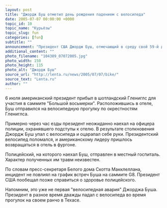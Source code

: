 ```yaml
---
layout: post
title: "Джордж Буш отметил день рождения падением с велосипеда"
date: 2005-07-07 00:00:00 +0000
topic_id: 10
topic_name: "Курьёзы"
topic_slug: fun
categories: [fun]
subtitle: ""
announcement: "Президент США Джордж Буш, отмечающий в среду свой 59-й день рождения, упал с велосипеда, столкнувшись с полицейским, сообщает Reuters."
additional_content: ""
photo_filename: "104309_07072005.jpg"
photo_width: 150
photo_height: 115
photo_alt: "Джордж Буш"
source_url: "http://lenta.ru/news/2005/07/07/bike/"
source_text: "Lenta.ru"
author: ""
---
```

6 июля американский президент прибыл в шотландский Глениглс для участия в саммите "Большой восьмерки". Расположившись в отеле, Буш отправился на велосипедную прогулку по окрестностям Глениглса.

Примерно через час езды президент неожиданно наехал на офицера полиции, охранявшего подступы к отелю. В результате столкновения Джордж Буш упал с велосипеда и оцарапал себе руки. Президентский велосипед поломался, и американскому лидеру пришлось возвращаться в отель в фургоне.

Полицейский, на которого наехал Буш, отправлен в местный госпиталь. Характер полученных им травм неизвестен.

По словам пресс-секретаря Белого дома Скотта Макклеллана, инцидент не повлиял на график встреч Буша на саммите G8. Президент США пообещал позже справиться о здоровье полицейского.

Напомним, это уже не первая "велосипедная авария" Джорджа Буша. Президент в разное время дважды падал с велосипеда во время прогулок на своем ранчо в Техасе.
